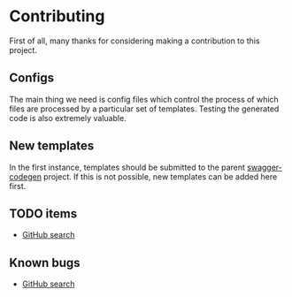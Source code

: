 # Contributing

First of all, many thanks for considering making a contribution to this project.

## Configs

The main thing we need is config files which control the process of which files are processed by a particular set of templates. Testing
the generated code is also extremely valuable.

## New templates

In the first instance, templates should be submitted to the parent [swagger-codegen](https://github.com/swagger-api/swagger-codegen) 
project. If this is not possible, new templates can be added here first.

## TODO items

* [GitHub search](https://github.com/Mermade/openapi-codegen/search?utf8=%E2%9C%93&q=todo+language%3Ajavascript&type=)

## Known bugs

* [GitHub search](https://github.com/Mermade/openapi-codegen/search?utf8=%E2%9C%93&q=fixme+language%3Ajavascript&type=)
